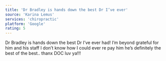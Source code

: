 ```yaml
---
title: 'Dr Bradley is hands down the best Dr I’ve ever'
source: 'Karina Lemus'
services: 'chiropractic'
platform: 'Google'
rating: 5
---
```


Dr Bradley is hands down the best Dr I’ve ever had! I’m beyond grateful for him and his staff I don’t know how I could ever re pay him he’s definitely the best of the best.. thanx DOC luv ya!!!
    